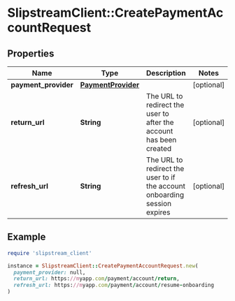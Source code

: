 # SlipstreamClient::CreatePaymentAccountRequest

## Properties

| Name | Type | Description | Notes |
| ---- | ---- | ----------- | ----- |
| **payment_provider** | [**PaymentProvider**](PaymentProvider.md) |  | [optional] |
| **return_url** | **String** | The URL to redirect the user to after the account has been created | [optional] |
| **refresh_url** | **String** | The URL to redirect the user to if the account onboarding session expires | [optional] |

## Example

```ruby
require 'slipstream_client'

instance = SlipstreamClient::CreatePaymentAccountRequest.new(
  payment_provider: null,
  return_url: https://myapp.com/payment/account/return,
  refresh_url: https://myapp.com/payment/account/resume-onboarding
)
```

